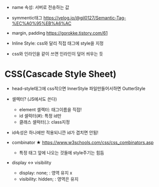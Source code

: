 - name 속성: 서버로 전송하는 값

- symmentic태그
https://velog.io/@gil0127/Semantic-Tag-%EC%A0%95%EB%A6%AC

- margin, padding
https://gorokke.tistory.com/61

- Inline Style: css와 달리 직접 태그에 style을 지정
- css와 인라인을 같이 쓰면 인라인이 덮어 씌우는 듯

# CSS(Cascade Style Sheet)
  - head-style태그에 css적으면 InnerStyle 파일만들어서하면 OutterStyle

+ 셀렉터? (JS에서도 쓴다)
  -  element 셀렉터: 태그이름을 직접!
  -  id 셀럭터(#): 특정 id만
  -  클래스 셀럭터(.): class지정

+ id속성은 하나에만 적용되니깐 id가 겹치면 안됨!

+ combinator ★
  https://www.w3schools.com/css/css_combinators.asp
  - 특정 태그 앞에 나오는 것들에 style주기는 힘듬
+ display <-> visibility
  - display: none;        : 영역 유지 x
  - visibility: hidden;   : 영역은 유지
